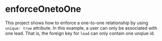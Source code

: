 # enforceOnetoOne

This project shows how to enforce a one-to-one relationship by using `unique: true` attribute. In this example, a user can only be associated with one lead.  That is, the foreign key for `lead` can only contain one unqiue id.
